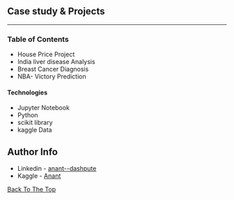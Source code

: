 ## Case study & Projects

---

### Table of Contents

- House Price Project
- India liver disease Analysis
- Breast Cancer Diagnosis
- NBA- Victory Prediction

#### Technologies

- Jupyter Notebook
- Python
- scikit library
- kaggle Data


## Author Info

- Linkedin - [anant--dashpute](https://www.linkedin.com/in/anant--dashpute/)
- Kaggle - [Anant](https://www.kaggle.com/anantdashpute)

[Back To The Top](#read-me-template)
